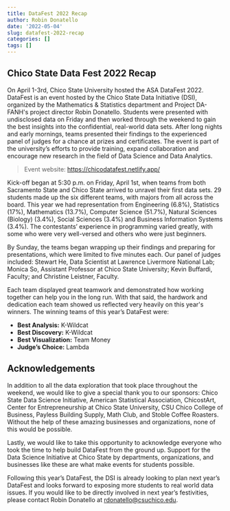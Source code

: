 ```yaml
---
title: DataFest 2022 Recap
author: Robin Donatello
date: '2022-05-04'
slug: datafest-2022-recap
categories: []
tags: []
---
```



## Chico State Data Fest 2022 Recap

On April 1-3rd, Chico State University hosted the ASA DataFest 2022. DataFest is an event hosted by the Chico State Data Initiative (DSI), organized by the Mathematics & Statistics department and Project DA-FANH's project director Robin Donatello. Students were presented with undisclosed data on Friday and then worked through the weekend to gain the best insights into the confidential, real-world data sets. After long nights and early mornings, teams presented their findings to the experienced panel of judges for a chance at prizes and certificates. The event is part of the university’s efforts to provide training, expand collaboration and encourage new research in the field of Data Science and Data Analytics.

> Event website: https://chicodatafest.netlify.app/

Kick-off began at 5:30 p.m. on Friday, April 1st, when teams from both Sacramento State and Chico State arrived to unravel their first data sets. 29 students made up the six different teams, with majors from all across the board. This year we had representation from Engineering (6.8%), Statistics (17%), Mathematics (13.7%), Computer Science (51.7%), Natural Sciences (Biology) (3.4%), Social Sciences (3.4%) and Business Information Systems (3.4%). The contestants’ experience in programming varied greatly, with some who were very well-versed and others who were just beginners.


By Sunday, the teams began wrapping up their findings and preparing for presentations, which were limited to five minutes each. Our panel of judges included: Stewart He, Data Scientist at Lawrence Livermore National Lab; Monica So, Assistant Professor at Chico State University; Kevin Buffardi, Faculty; and Christine Leistner, Faculty. 


Each team displayed great teamwork and demonstrated how working together can help you in the long run. With that said, the hardwork and dedication each team showed us reflected very heavily on this year's winners. The winning teams of this year’s DataFest were:


* **Best Analysis:** K-Wildcat
* **Best Discovery:** K-Wildcat
* **Best Visualization:** Team Money
* **Judge’s Choice:** Lambda


## Acknowledgements

In addition to all the data exploration that took place throughout the weekend, we would like to give a special thank you to our sponsors: Chico State Data Science Initiative, American Statistical Association, ChicostArt, Center for Entrepreneurship at Chico State University, CSU Chico College of Business, Payless Building Supply, Math Club, and Stoble Coffee Roasters. Without the help of these amazing businesses and organizations, none of this would be possible. 


Lastly, we would like to take this opportunity to acknowledge everyone who took the time to help build DataFest from the ground up. Support for the Data Science Initiative at Chico State by departments, organizations, and businesses like these are what make events for students possible. 


Following this year’s DataFest, the DSI is already looking to plan next year’s DataFest and looks forward to exposing more students to real world data issues. If you would like to be directly involved in next year’s festivities, please contact Robin Donatello at [rdonatello@csuchico.edu](mailto:rdonatello@csuchico.edu).

